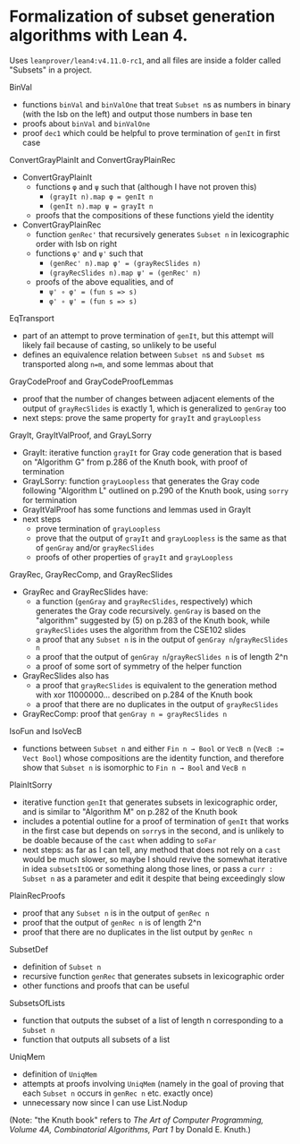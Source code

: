 # Formalization of subset generation algorithms with Lean 4.

Uses `leanprover/lean4:v4.11.0-rc1`, and all files are inside a folder called "Subsets" in a project.

BinVal
- functions `binVal` and `binValOne` that treat `Subset n`s as numbers in binary (with the lsb on the left) and output those numbers in base ten
- proofs about `binVal` and `binValOne`
- proof `dec1` which could be helpful to prove termination of `genIt` in first case

ConvertGrayPlainIt and ConvertGrayPlainRec
- ConvertGrayPlainIt
  - functions `φ` and `ψ` such that (although I have not proven this)
    - `(grayIt n).map φ = genIt n`
    - `(genIt n).map ψ = grayIt n`
  - proofs that the compositions of these functions yield the identity
- ConvertGrayPlainRec
  - function `genRec'` that recursively generates `Subset n` in lexicographic order with lsb on right
  - functions `φ'` and `ψ'` such that
    - `(genRec' n).map φ' = (grayRecSlides n)`
    - `(grayRecSlides n).map ψ' = (genRec' n)`
  - proofs of the above equalities, and of
    - `ψ' ∘ φ' = (fun s => s)`
    - `φ' ∘ ψ' = (fun s => s)`

EqTransport
- part of an attempt to prove termination of `genIt`, but this attempt will likely fail because of casting, so unlikely to be useful
- defines an equivalence relation between `Subset n`s and `Subset m`s transported along `n=m`, and some lemmas about that

GrayCodeProof and GrayCodeProofLemmas
- proof that the number of changes between adjacent elements of the output of `grayRecSlides` is exactly 1, which is generalized to `genGray` too
- next steps: prove the same property for `grayIt` and `grayLoopless`

GrayIt, GrayItValProof, and GrayLSorry
- GrayIt: iterative function `grayIt` for Gray code generation that is based on "Algorithm G" from p.286 of the Knuth book, with proof of termination
- GrayLSorry: function `grayLoopless` that generates the Gray code following "Algorithm L" outlined on p.290 of the Knuth book, using `sorry` for termination
- GrayItValProof has some functions and lemmas used in GrayIt
- next steps
  - prove termination of `grayLoopless`
  - prove that the output of `grayIt` and `grayLoopless` is the same as that of `genGray` and/or `grayRecSlides`
  - proofs of other properties of `grayIt` and `grayLoopless`

GrayRec, GrayRecComp, and GrayRecSlides
- GrayRec and GrayRecSlides have:
  - a function (`genGray` and `grayRecSlides`, respectively) which generates the Gray code recursively. `genGray` is based on the "algorithm" suggested by (5) on p.283 of the Knuth book, while `grayRecSlides` uses the algorithm from the CSE102 slides
  - a proof that any `Subset n` is in the output of `genGray n`/`grayRecSlides n`
  - a proof that the output of `genGray n`/`grayRecSlides n` is of length 2^n
  - a proof of some sort of symmetry of the helper function
- GrayRecSlides also has
  - a proof that `grayRecSlides` is equivalent to the generation method with xor 11000000... described on p.284 of the Knuth book
  - a proof that there are no duplicates in the output of `grayRecSlides`
- GrayRecComp: proof that `genGray n = grayRecSlides n`

IsoFun and IsoVecB
- functions between `Subset n` and either `Fin n → Bool` or `VecB n` (`VecB := Vect Bool`) whose compositions are the identity function, and therefore show that `Subset n` is isomorphic to `Fin n → Bool` and `VecB n`

PlainItSorry
- iterative function `genIt` that generates subsets in lexicographic order, and is similar to "Algorithm M" on p.282 of the Knuth book
- includes a potential outline for a proof of termination of `genIt` that works in the first case but depends on `sorry`s in the second, and is unlikely to be doable because of the `cast` when adding to `soFar`
- next steps: as far as I can tell, any method that does not rely on a `cast` would be much slower, so maybe I should revive the somewhat iterative in idea `subsetsItOG` or something along those lines, or pass a `curr : Subset n` as a parameter and edit it despite that being exceedingly slow

PlainRecProofs
- proof that any `Subset n` is in the output of `genRec n`
- proof that the output of `genRec n` is of length 2^n
- proof that there are no duplicates in the list output by `genRec n`

SubsetDef
- definition of `Subset n`
- recursive function `genRec` that generates subsets in lexicographic order
- other functions and proofs that can be useful

SubsetsOfLists
- function that outputs the subset of a list of length n corresponding to a `Subset n`
- function that outputs all subsets of a list

UniqMem
- definition of `UniqMem`
- attempts at proofs involving `UniqMem` (namely in the goal of proving that each `Subset n` occurs in `genRec n` etc. exactly once)
- unnecessary now since I can use List.Nodup

(Note: "the Knuth book" refers to _The Art of Computer Programming, Volume 4A, Combinatorial Algorithms, Part 1_ by Donald E. Knuth.)
